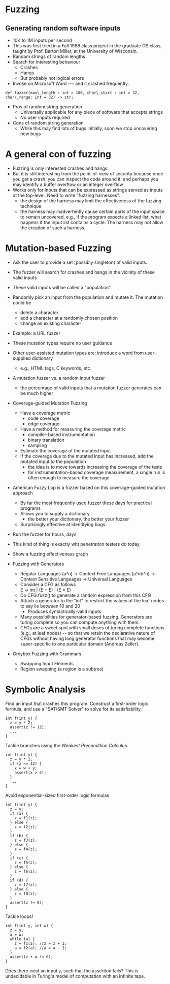 # Fuzzing

## Generating random software inputs

- 10K to 1M inputs per second
- This was first tried in a Fall 1988 class project in the graduate OS class, taught by Prof. Barton Miller, at the University of Wisconsin.
- Random strings of random lengths
- Search for interesting behaviour
  - Crashes
  - Hangs
  - But probably not logical errors
- Invoke on Microsoft Word --- and it crashed frequently.
```
def fuzzer(max\_length : int = 100, char\_start : int = 32, char\_range: int = 32) -> str;
```
- Pros of random string generation
  - Universally applicable for any piece of software that accepts strings
  - No user inputs required
- Cons of random string generation
  - While this may find lots of bugs initially, soon we stop uncovering new bugs

# A general con of fuzzing
- Fuzzing is only interested crashes and hangs.
- But it is still interesting from the point-of-view of security because once you get a crash, you can inspect the code around it; and perhaps you may identify a buffer overflow or an integer overflow
- Works only for inputs that can be expressed as strings served as inputs at the top-level. Need to write "fuzzing harnesses".
  - the design of the harness may limit the effectiveness of the fuzzing technique
  - the harness may inadvertently cause certain parts of the input space to remain uncovered, e.g., if the program expects a linked list, what happens if the input list contains a cycle.  The harness may not allow the creation of such a harness.

# Mutation-based Fuzzing
- Ask the user to provide a set (possibly singleton) of valid inputs.
- The fuzzer will search for crashes and hangs in the vicinity of these valid inputs
- These valid inputs will be called a "population"
- Randomly pick an input from the population and mutate it. The mutation could be
  - delete a character
  - add a character at a randomly chosen position
  - change an existing character
- Example: a URL fuzzer
- These mutation types require no user guidance
- Other user-assisted mutation types are: introduce a word from user-supplied dictionary
  - e.g., HTML tags, C keywords, etc.
- A mutation fuzzer vs. a random input fuzzer
  - the percentage of valid inputs that a mutation fuzzer generates can be much higher
- Coverage-guided Mutation Fuzzing
  - Have a coverage metric
    - code coverage
    - edge coverage
  - Have a method for measuring the coverage metric
    - compiler-based instrumentation
    - binary translation
    - sampling
  - Estimate the coverage of the mutated input
  - If the coverage due to the mutated input has increased, add the mutated input to the population
    - the idea is to move towards increasing the coverage of the tests
    - for instrumentation-based coverage measurement, a single run is often enough to measure the coverage
- American Fuzzy Lop is a fuzzer based on this coverage-guided mutation approach
  - By far the most frequently used fuzzer these days for practical programs
  - Allows you to supply a dictionary
    - the better your dictionary, the better your fuzzer
  - Surprisingly effective at identifying bugs
- Run the fuzzer for hours, days
- This kind of thing is exactly wht penetration testers do today.

- Show a fuzzing effectiveness graph

- Fuzzing with Generators
  - Regular Languages (a^n) -> Context Free Languages (a^nb^n) -> Context Sensitive Languages -> Universal Languages
  - Consider a CFG as follows	
    E -> int | (E + E) | (E * E)
  - Do CFG.fuzz() to generate a random expression from this CFG
  - Attach a generator to the "int" to restrict the values of the leaf nodes to say lie between 10 and 20
    - Produces syntactically-valid inputs
  - Many possibilities for generator-based fuzzing. Generators are turing complete so you can compute anything with them.
  - CFGs are a sweet spot with small doses of turing complete functions (e.g., at leaf nodes) -- so that we retain the declarative nature of CFGs without having long generator functions that may become super-specific to one particular domain (Andreas Zeller).
- Greybox Fuzzing with Grammars
  - Swapping Input Elements
  - Region swapping (a region is a subtree)

# Symbolic Analysis

Find an input that crashes this program.  Construct a first-order logic formula, and use a "SAT/SMT Solver" to solve for its satisfiability.
```
int f(int y) {
  z = y * 2;
  assert(z != 12);
  ...
}
```

Tackle branches using the _Weakest Precondition Calculus_.
```
int f(int y) {
  z = y * 2;
  if (z <= 12) {
    x = w + y;
    assert(x > 4);
  }
  ...
}
```

Avoid exponential-sized first-order logic formulas
```
int f(int y) {
  z = y;
  if (a) {
    z = f1(z);
  } else {
    z = f2(z);
  }
  if (b) {
    z = f3(z);
  } else {
    z = f4(z);
  }
  if (c) {
    z = f5(z);
  } else {
    z = f6(z);
  }
  if (d) {
    z = f7(z);
  } else {
    z = f8(z);
  }
  assert(z != 0);
}
```

Tackle loops!
```
int f(int y, int w) {
  z = y;
  a = w;
  while (a) {
    z = f1(z); //z = z + 1;
    a = f2(a); //a = a - 1;
  }
  assert(z + a != 0);
}
```
Does there exist an input `y`, such that the assertion fails?  This is undecidable in Turing's model of computation with an infinite tape.
